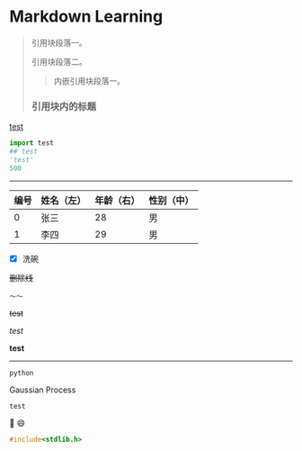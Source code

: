 # Markdown Learning



> 引用块段落一。
>
> 引用块段落二。
> > 内嵌引用块段落一。
>
> ### 引用块内的标题

[test](http:www.baidu.com)



```python
import test
## test
'test'
500
```



---





| 编号 | 姓名（左） | 年龄（右） | 性别（中） |
| ---- | :--------- | :--------- | :--------- |
| 0    | 张三       | 28         | 男         |
| 1    | 李四       | 29         | 男         |



- [x] 洗碗

~~删除线~~

~~~~
～～
~~~~

~~test~~

*test*

**test**

****





~~~~
python
~~~~

Gaussian Process

`test`



:horse: :smile:



~~~~c
#include<stdlib.h> 
~~~~
